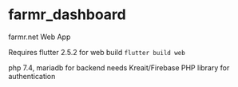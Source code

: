 # farmr_dashboard
farmr.net Web App 

Requires
flutter 2.5.2 for web build
```flutter build web``` 

php 7.4, mariadb for backend
needs Kreait/Firebase PHP library for authentication
